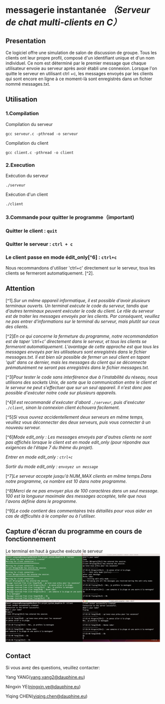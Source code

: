# **messagerie instantanée** *（Serveur de chat multi-clients en C）*

## **Presentation**

Ce logiciel offre une simulation de salon de discussion de groupe. Tous les clients ont leur propre profil, composé d'un identifiant unique et d'un nom individuel. Ce nom est déterminé par le premier message que chaque utilisateur envoie au serveur après avoir établi une connexion. Lorsque l'on quitte le serveur en utilisant ctrl +c, les messages envoyés par les clients qui sont encore en ligne à ce moment-là sont enregistrés dans un fichier nommé messages.txt.

## **Utilisation**

### **1.Compilation**
Compilation du serveur
```
gcc serveur.c -pthread -o serveur
```
Compilation du client
``` 
gcc client.c -pthread -o client
```
### **2.Execution**
Exécution du serveur
```
./serveur

```
Exécution d'un client
```
./client
```

### **3.Commande pour quitter le programme（important)**
### Quitter le client : `quit` 
### Quitter le serveur : `ctrl + c`
### Le client passe en mode édit_only[^6] : `ctrl+c`
Nous recommandons d'utiliser 'ctrl+c' directement sur le serveur, tous les clients se fermeront automatiquement. [^2]. 

## Attention
[^1].*Sur un même appareil informatique, il est possible d'avoir plusieurs terminaux ouverts. Un terminal exécute le code du serveur, tandis que d'autres terminaux peuvent exécuter le code du client. Le rôle du serveur est de traiter les messages envoyés par les clients. Par conséquent, veuillez ne pas entrer d'informations sur le terminal du serveur, mais plutôt sur ceux des clients.*

[^2]*En ce qui concerne la fermeture du programme, notre recommandation est de taper 'ctrl+c' directement dans le serveur, et tous les clients se fermeront automatiquement. L'avantage de cette approche est que tous les messages envoyés par les utilisateurs sont enregistrés dans le fichier messages.txt. Il est bien sûr possible de fermer un seul client en tapant 'quit' dans ce dernier, mais les messages du client qui se déconnecte prématurément ne seront pas enregistrés dans le fichier messages.txt.*

[^3]*Pour tester le code sans interférence due à l'instabilité du réseau, nous utilisons des sockets Unix, de sorte que la communication entre le client et le serveur ne peut s'effectuer que sur un seul appareil. Il n'est donc pas possible d'exécuter notre code sur plusieurs appareils.*

[^4]*Il est recommandé d'exécuter d'abord `./serveur`, puis d'exécuter `./client`, sinon la connexion client échouera facilement.*

[^5]*Si vous ouvrez accidentellement deux serveurs en même temps, veuillez vous déconnecter des deux serveurs, puis vous connecter à un nouveau serveur.*

[^6]*Mode edit_only : Les messages envoyés par d'autres clients ne sont pas affichés lorsque le client est en mode edit_only (pour répondre aux exigences de l'étape 7 du thème du projet).*

*Entrer en mode edit_only : `ctrl+c`*

*Sortir du mode edit_only : `envoyez un message`*

[^7]*Le serveur accepte jusqu'à NUM_MAX clients en même temps.Dans notre programme, ce nombre est 10 dans notre programme.*

[^8]*Merci de ne pas envoyer plus de 100 caractères dans un seul message. 100 est la longueur maximale des messages acceptée, telle que nous l'avons définie dans le programme.*

[^9]*Le code contient des commentaires très détaillés pour vous aider en cas de difficultés à le compiler ou à l'utiliser.*

## Capture d'écran du programme en cours de fonctionnement
Le terminal en haut à gauche exécute le serveur
![caputure](caputure.png "caputure d'écran")

## Contact
Si vous avez des questions, veuillez contacter:

Yang YANG(yang.yang2@dauphine.eu)

Ningxin YE(ningxin.ye@dauphine.eu)

Yiqing CHEN(yiqing.chen@dauphine.eu)
